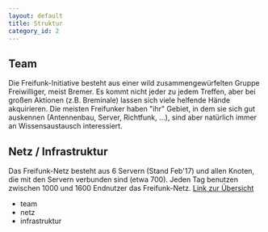 ```yaml
---
layout: default
title: Struktur
category_id: 2
---
```

## Team
Die Freifunk-Initiative besteht aus einer wild zusammengewürfelten Gruppe Freiwilliger, meist Bremer.
Es kommt nicht jeder zu jedem Treffen, aber bei großen Aktionen (z.B. Breminale) lassen sich viele helfende Hände akquirieren. Die meisten Freifunker haben "ihr" Gebiet, in dem sie sich gut auskennen (Antennenbau, Server, Richtfunk, ...), sind aber natürlich immer an Wissensaustausch interessiert.

## Netz / Infrastruktur
Das Freifunk-Netz besteht aus 6 Servern (Stand Feb'17) und allen Knoten, die mit den Servern verbunden sind (etwa 700). Jeden Tag benutzen zwischen 1000 und 1600 Endnutzer das Freifunk-Netz.
[Link zur Übersicht](https://grafana.bremen.freifunk.net/dashboard/db/globals)

- team
- netz
- infrastruktur
